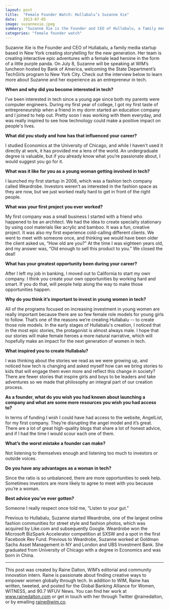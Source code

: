 ```yaml
---
layout: post
title:  "Female Founder Watch: Hullabalu’s Suzanne Xie"
date:   2013-07-05
image: suzannexie.jpeg
summary: "Suzanne Xie is the Founder and CEO of Hullabalu, a family media startup based in New York creating storytelling for the new generation. Her team is creating interactive epic adventures with a female lead heroine in the form of a little purple panda. On July 8, Suzanne will be speaking at WIM’s luncheon hosted by Bank of America, welcoming the State Department’s TechGirls program to New York City."
categories: "female founder watch"
---
```


Suzanne Xie is the Founder and CEO of Hullabalu, a family media startup based in New York creating storytelling for the new generation. Her team is creating interactive epic adventures with a female lead heroine in the form of a little purple panda. On July 8, Suzanne will be speaking at WIM’s luncheon hosted by Bank of America, welcoming the State Department’s TechGirls program to New York City. Check out the interview below to learn more about Suzanne and her experience as an entrepreneur in tech.


**When and why did you become interested in tech?**



I’ve been interested in tech since a young age since both my parents were computer engineers. During my first year of college, I got my first taste of entrepreneurship when a friend in my dorm started an education company and I joined to help out. Pretty soon I was working with them everyday, and was really inspired to see how technology could make a positive impact on people's lives.



**What did you study and how has that influenced your career?**



I studied Economics at the University of Chicago, and while I haven't used it directly at work, it has provided me a lens of the world. An undergraduate degree is valuable, but if you already know what you’re passionate about, I would suggest you go for it.



**What was it like for you as a young woman getting involved in tech?**



I launched my first startup in 2008, which was a fashion tech company called Weardrobe. Investors weren't as interested in the fashion space as they are now, but we just worked really hard to get in front of the right people.



**What was your first project you ever worked?**



My first company was a small business I started with a friend who happened to be an architect. We had the idea to create specialty stationary by using cool materials like acrylic and bamboo.  It was a fun, creative project. It was also my first experience cold-calling different clients. We went to meet with someone once, and thinking we would have been older the client asked us, “How old are you?” At the time I was eighteen years old, and my answer was, “Old enough to sell this product to you.” We closed the deal!



**What has your greatest opportunity been during your career?**



After I left my job in banking, I moved out to California to start my own company. I think you create your own opportunities by working hard and smart. If you do that, will people help along the way to make those opportunities happen.



**Why do you think it’s important to invest in young women in tech?**



All of the programs focused on increasing investment in young women are really important because there are so few female role models for young girls to follow. That’s one of the reasons we’re creating Hullabalu -- to create those role models. In the early stages of Hullabalu's creation, I noticed that in the most epic stories, the protagonist is almost always male. I hope that our stories will make female heroes a more natural narrative, which will hopefully make an impact for the next generation of women in tech.



**What inspired you to create Hullabalu?**



I was thinking about the stories we read as we were growing up, and noticed how tech is changing and asked myself how can we bring stories to kids that will engage them even more and reflect this change in society? There are fewer stories that inspire girls and boys to be leaders and take adventures so we made that philosophy an integral part of our creation process.



**As a founder, what do you wish you had known about launching a company and what are some more resources you wish you had access to?**



In terms of funding I wish I could have had access to the website, AngelList, for my first company. They’re disrupting the angel model and it’s great. There are a lot of great high-quality blogs that share a lot of honest advice, and if I had the time I would scour each one of them.



**What’s the worst mistake a founder can make?**



Not listening to themselves enough and listening too much to investors or outside voices.



**Do you have any advantages as a woman in tech?**



Since the ratio is so unbalanced, there are more opportunities to seek help. Sometimes investors are more likely to agree to meet with you because you’re a woman.



**Best advice you’ve ever gotten?**



Someone I really respect once told me, “Listen to your gut.”



Previous to Hullabalu, Suzanne started Weardrobe, one of the largest online fashion communities for street style and fashion photos, which was acquired by Like.com and subsequently Google. Weardrobe won the Microsoft BizSpark Accelerator competition at SXSW and a spot in the first Facebook Rev Fund. Previous to Weardrobe, Suzanne worked at Goldman Sachs Asset Management in NY and London and UBS Investment Bank. She graduated from University of Chicago with a degree in Economics and was born in China.



 ______________________________________________________

This post was created by Raine Dalton, WIM’s editorial and community innovation intern. Raine is passionate about finding creative ways to empower women globally through tech. In addition to WIM, Raine has written, tweeted, and posted for the Global Banking Alliance for Women, WITNESS, and 90.7 WFUV News. You can find her work at www.rainedalton.com or get in touch with her through Twitter @rainedalton, or by emailing raine@wim.co.